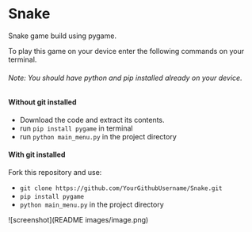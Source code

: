 # Snake

Snake game build using pygame.

To play this game on your device enter the following commands on your terminal. <br>
###### <i> Note: You should have python and pip installed already on your device. </i>

#### Without git installed
- Download the code and extract its contents.
- run `pip install pygame` in terminal
- run `python main_menu.py` in the project directory

#### With git installed
Fork this repository and use:
- `git clone https://github.com/YourGithubUsername/Snake.git`
- `pip install pygame`
- `python main_menu.py` in the project directory

![screenshot](README images/image.png)
